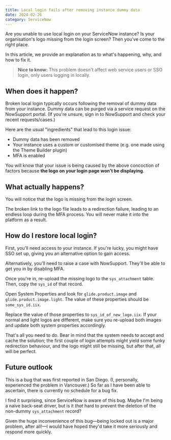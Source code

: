 ```yaml
---
title: Local login fails after removing instance dummy data
date: 2024-02-26
category: ServiceNow
---
```


Are you unable to use local login on your ServiceNow instance? Is your organisation's logo missing from the login screen? Then you've come to the right place.

In this article, we provide an explanation as to what's happening, why, and how to fix it.

> **Nice to know:** This problem doesn't affect web service users or SSO login, only users logging in locally.

## When does it happen?

Broken local login typically occurs following the removal of dummy data from your instance. Dummy data can be purged via a service request on the NowSupport portal. (If you're unsure, sign in to NowSupport and check your recent requests/cases.)

Here are the usual "ingredients" that lead to this login issue:

- Dummy data has been removed
- Your instance uses a custom or customised theme (e.g. one made using the Theme Builder plugin)
- MFA is enabled

You will know that your issue is being caused by the above concoction of factors because **the logo on your login page won't be displaying**.

## What actually happens?

You will notice that the logo is missing from the login screen.

The broken link to the logo file leads to a redirection failure, leading to an endless loop during the MFA process. You will never make it into the platform as a result.

## How do I restore local login?

First, you'll need access to your instance. If you're lucky, you might have SSO set up, giving you an alternative option to gain access.

Alternatively, you'll need to raise a case with NowSupport. They'll be able to get you in by disabling MFA.

Once you're in, re-upload the missing logo to the `sys_attachment` table. Then, copy the `sys_id` of that record.

Open System Properties and look for `glide.product.image` and `glide.product.image.light`. The value of these properties should be `some_sys_id.iix`.

Replace the value of those properties to `sys_id_of_new_logo.iix`. If your normal and light logos are different, make sure you re-upload both images and update both system properties accordingly.

That's all you need to do. Bear in mind that the system needs to accept and cache the solution; the first couple of login attempts might yield some funky redirection behaviour, and the logo might still be missing, but after that, all will be perfect.

## Future outlook

This is a bug that was first reported in San Diego. (I, personally, experienced the problem in Vancouver.) So far as I have been able to ascertain, there is currently no schedule for a bug fix.

I find it surprising, since ServiceNow is aware of this bug. Maybe I'm being a na&iuml;ve back-seat driver, but is it _that_ hard to prevent the deletion of the non-dummy `sys_attachment` record?

Given the huge inconvenience of this bug&mdash;being locked out is a major problem, after all!&mdash;I would have hoped they'd take it more seriously and respond more quickly.
